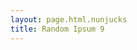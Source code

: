 ```yaml
---
layout: page.html.nunjucks
title: Random Ipsum 9
---
```


<lorem-ipsum type="paragraphs" count="10"></lorem-ipsum>